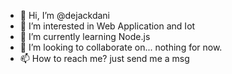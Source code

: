 - 👋 Hi, I’m @dejackdani
- 👀 I’m interested in Web Application and Iot
- 🌱 I’m currently learning Node.js
- 💞️ I’m looking to collaborate on... nothing for now.
- 📫 How to reach me? just send me a msg
